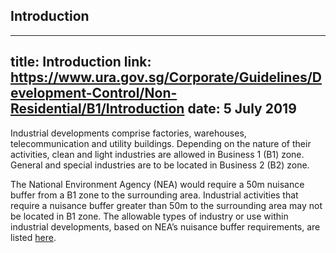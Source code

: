 
## Introduction
---
title: Introduction
link: https://www.ura.gov.sg/Corporate/Guidelines/Development-Control/Non-Residential/B1/Introduction
date: 5 July 2019
---

Industrial developments comprise factories, warehouses, telecommunication and utility buildings. Depending on the nature of their activities, clean and light industries are allowed in Business 1 (B1) zone. General and special industries are to be located in Business 2 (B2) zone.

The National Environment Agency (NEA) would require a 50m nuisance buffer from a B1 zone to the surrounding area. Industrial activities that require a nuisance buffer greater than 50m to the surrounding area may not be located in B1 zone. The allowable types of industry or use within industrial developments, based on NEA’s nuisance buffer requirements, are listed [here](https://e-services.nea.gov.sg/ias/PublicApplicant/Homepage.aspx).
